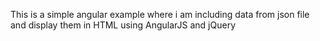This is a simple angular example where i am including data from json file and display them in HTML using AngularJS and jQuery
